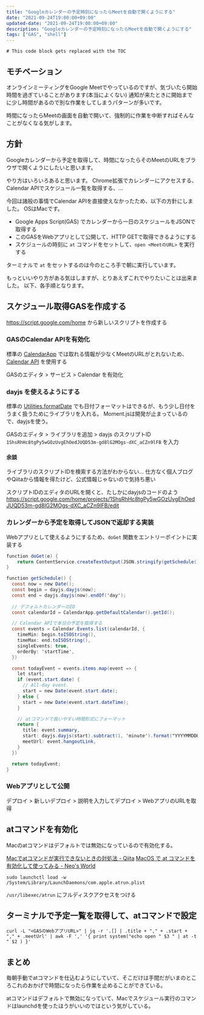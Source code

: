```yaml
---
title: "Googleカレンダーの予定時刻になったらMeetを自動で開くようにする"
date: "2021-09-24T19:00:00+09:00"
updated-date: "2021-09-24T19:00:00+09:00"
description: "Googleカレンダーの予定時刻になったらMeetを自動で開くようにする"
tags: ["GAS", "shell"]
---
```


```toc
# This code block gets replaced with the TOC
```

## モチベーション

オンラインミーティングをGoogle Meetでやっているのですが、気づいたら開始時間を過ぎていることがあります(本当によくない)
通知が来たときに開始までに少し時間があるので別な作業をしてしまうパターンが多いです。

時間になったらMeetの画面を自動で開いて、強制的に作業を中断すればそんなことがなくなる気がします。

## 方針

Googleカレンダーから予定を取得して、時間になったらそのMeetのURLをブラウザで開くようにしたいと思います。

やり方はいろいろあると思います。
Chrome拡張でカレンダーにアクセスする、Calendar APIでスケジュール一覧を取得する、…

今回は諸般の事情でCalendar APIを直接使えなかったため、以下の方針にしました。
OSはMacです。

- Google Apps Script(GAS) でカレンダーから一日のスケジュールをJSONで取得する
- このGASをWebアプリとして公開して、HTTP GETで取得できるようにする
- スケジュールの時刻に `at` コマンドをセットして、`open <MeetのURL>` を実行する

ターミナルで `at` をセットするのは今のところ手で朝に実行しています。

もっといいやり方がある気はしますが、とりあえずこれでやりたいことは出来ました。
以下、各手順となります。

## スケジュール取得GASを作成する

<https://script.google.com/home> から新しいスクリプトを作成する

### GASのCalendar APIを有効化

標準の [CalendarApp](https://developers.google.com/apps-script/reference/calendar) では取れる情報が少なくMeetのURLがとれないため、[Calendar API](https://developers.google.com/apps-script/advanced/calendar) を使用する

GASのエディタ > サービス > Calendar を有効化

### dayjs を使えるようにする

標準の [Utilities.formatDate](https://developers.google.com/apps-script/reference/utilities/utilities) でも日付フォーマットはできるが、もう少し日付をうまく扱うためにライブラリを入れる。
Moment.jsは開発が止まっているので、dayjsを使う。

GASのエディタ > ライブラリを追加 > dayjs のスクリプトID `1ShsRhHc8tgPy5wGOzUvgEhOedJUQD53m-gd8lG2MOgs-dXC_aCZn9lFB` を入力

#### 余談

ライブラリのスクリプトIDを検索する方法がわからない…
仕方なく個人ブログやQiitaから情報を得たけど、公式情報じゃないので気持ち悪い

スクリプトIDのエディタのURLを開くと、たしかにdayjsのコードのよう
<https://script.google.com/home/projects/1ShsRhHc8tgPy5wGOzUvgEhOedJUQD53m-gd8lG2MOgs-dXC_aCZn9lFB/edit>

### カレンダーから予定を取得してJSONで返却する実装

Webアプリとして使えるようにするため、`doGet` 関数をエントリーポイントに実装する

```javascript:code.gs
function doGet(e) {
    return ContentService.createTextOutput(JSON.stringify(getSchedule()));
}

function getSchedule() {
  const now = new Date();
  const begin = dayjs.dayjs(now);
  const end = dayjs.dayjs(now).endOf('day');
    
  // デフォルトカレンダーのID
  const calendarId = CalendarApp.getDefaultCalendar().getId();

  // Calendar APIで本日の予定を取得する
  const events = Calendar.Events.list(calendarId, {
    timeMin: begin.toISOString(),
    timeMax: end.toISOString(),
    singleEvents: true,
    orderBy: 'startTime',
  })

  const todayEvent = events.items.map(event => {
    let start;
    if (event.start.date) {
      // All-day event.
      start = new Date(event.start.date);
    } else {
      start = new Date(event.start.dateTime);
    }

    // atコマンドで扱いやすい時間形式にフォーマット
    return {
      title: event.summary,
      start: dayjs.dayjs(start).subtract(1, 'minute').format("YYYYMMDDHHmm"),
      meetUrl: event.hangoutLink,
    }
  })

  return todayEvent;
}
```

### Webアプリとして公開

デプロイ > 新しいデプロイ > 説明を入力してデプロイ > WebアプリのURLを取得

## atコマンドを有効化

Macのatコマンドはデフォルトでは無効になっているので有効化する。

[Macでatコマンドが実行できないときの対処法 - Qiita](https://qiita.com/shge/items/6c43947a77abd9d2d1b2)
[MacOS で at コマンドを有効化して使ってみる - Neo's World](https://neos21.net/blog/2019/09/13-02.html)

```shell
sudo launchctl load -w /System/Library/LaunchDaemons/com.apple.atrun.plist
```

`/usr/libexec/atrun` にフルディスクアクセスをつける

## ターミナルで予定一覧を取得して、atコマンドで設定

```shell
curl -L "<GASのWebアプリURL>" | jq -r '.[] | .title + "," + .start + "," + .meetUrl' | awk -F ',' '{ print system("echo open " $3 " | at -t " $2 ) }'
```

## まとめ

毎朝手動でatコマンドを仕込むようにしていて、そこだけは手間だがいまのところこれのおかげで時間になったら作業を止めることができている。

atコマンドはデフォルトで無効になっていて、Macでスケジュール実行のコマンドはlaunchdを使ったほうがいいのではという気がしている。
